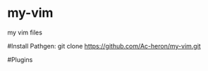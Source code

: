 # my-vim
my vim files

#Install
Pathgen:
git clone https://github.com/Ac-heron/my-vim.git

#Plugins

